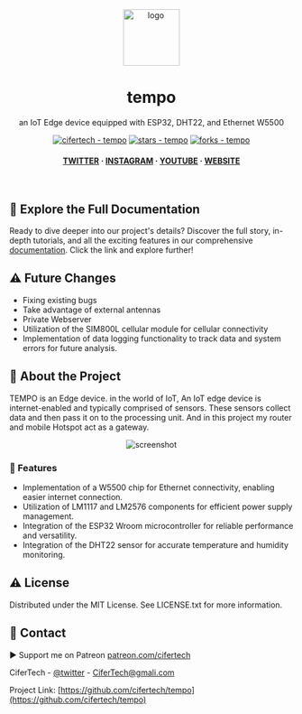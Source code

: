 <div align="center">

  <img src="https://user-images.githubusercontent.com/62047147/195847997-97553030-3b79-4643-9f2c-1f04bba6b989.png" alt="logo" width="100" height="auto" />
  <h1>tempo</h1>
   
  <p>
    an IoT Edge device equipped with ESP32, DHT22, and Ethernet W5500
  </p>
   

 
<!-- Badges -->

<a href="https://github.com/cifertech/tempo" title="Go to GitHub repo"><img src="https://img.shields.io/static/v1?label=cifertech&message=tempo&color=white&logo=github" alt="cifertech - tempo"></a>
<a href="https://github.com/cifertech/tempo"><img src="https://img.shields.io/github/stars/cifertech/tempo?style=social" alt="stars - tempo"></a>
<a href="https://github.com/cifertech/tempo"><img src="https://img.shields.io/github/forks/cifertech/tempo?style=social" alt="forks - tempo"></a>
   
<h4>
    <a href="https://twitter.com/techcifer">TWITTER</a>
  <span> · </span>
    <a href="https://www.instagram.com/cifertech/">INSTAGRAM</a>
  <span> · </span>
    <a href="https://www.youtube.com/c/techcifer">YOUTUBE</a>
  <span> · </span>
    <a href="https://cifertech.net/">WEBSITE</a>
  </h4>
</div> 
 
<br />

<be>

## 📖 Explore the Full Documentation

Ready to dive deeper into our project's details? Discover the full story, in-depth tutorials, and all the exciting features in our comprehensive [documentation](https://cifertech.net/wardriver3000-build-your-own-wardriving-machine/). Click the link and explore further!

<be>

## ⚠ Future Changes

- Fixing existing bugs
- Take advantage of external antennas
- Private Webserver
- Utilization of the SIM800L cellular module for cellular connectivity
- Implementation of data logging functionality to track data and system errors for future analysis.
  
<be>
    
<!-- About the Project -->
## :star2: About the Project
TEMPO is an Edge device. in the world of IoT, An IoT edge device is internet-enabled and typically comprised of sensors. These sensors collect data and then pass it on to the processing unit. And in this project my router and mobile Hotspot act as a gateway.

<div align="center"> 
  <img src="https://github.com/cifertech/wardriver3000/assets/62047147/69b472f7-670b-4f82-a646-3a54990e43db" alt="screenshot" width="Auto" height="Auto" />
</div>

<be>

<!-- Features -->
### :dart: Features

- Implementation of a W5500 chip for Ethernet connectivity, enabling easier internet connection.
- Utilization of LM1117 and LM2576 components for efficient power supply management.
- Integration of the ESP32 Wroom microcontroller for reliable performance and versatility.
- Integration of the DHT22 sensor for accurate temperature and humidity monitoring.

<be>

<!-- License --> 
## :warning: License
 
Distributed under the MIT License. See LICENSE.txt for more information.

<be>

<!-- Contact -->
## :handshake: Contact 

▶ Support me on Patreon [patreon.com/cifertech](https://www.patreon.com/cifertech)

CiferTech - [@twitter](https://twitter.com/techcifer) - CiferTech@gmali.com

Project Link: [https://github.com/cifertech/tempo](https://github.com/cifertech/tempo)

 
 
